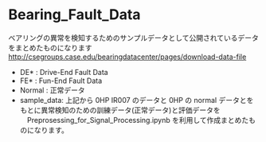# Bearing_Fault_Data

ベアリングの異常を検知するためのサンプルデータとして公開されているデータをまとめたものになります
http://csegroups.case.edu/bearingdatacenter/pages/download-data-file

- DE* : Drive-End Fault Data
- FE* : Fun-End Fault Data
- Normal : 正常データ
- sample_data: 上記から 0HP IR007 のデータと 0HP の normal データとをもとに異常検知のための訓練データ(正常データ)と評価データを 
　Preprosessing_for_Signal_Processing.ipynb を利用して作成まとめたものになります。
